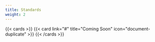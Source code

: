```yaml
---
title: Standards
weight: 2
---
```


{{< cards >}}
{{< card link="#" title="Coming Soon" icon="document-duplicate" >}}
{{< /cards >}}
